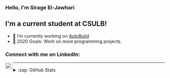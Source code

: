 ### Hello, I'm Sirage El-Jawhari

## I'm a current student at CSULB!

- 🌱 I’m currently working on [AutoBuild ](https://github.com/Hunter3787/Saturday-Solution)
- 🥅 2020 Goals: Work on more programming projects.


### Connect with me on LinkedIn:

[<img align="left" alt="SergeJawhari | LinkedIn" width="22px" src="https://www.linkedin.com/in/sirage-el-jawhari-71ba701a3/" />][linkedin]

---

<details>
  <summary>:zap: GitHub Stats</summary>

  <img align="left" alt="GitHub Stats" src="https://github-readme-stats.vercel.app/api?username=codeSTACKr&show_icons=true&hide_border=true" />

</details>

[linkedin]: https://www.linkedin.com/in/sirage-el-jawhari-71ba701a3/


